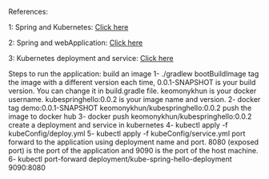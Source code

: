 References:

1: Spring and Kubernetes: [Click here](https://spring.io/guides/gs/spring-boot-kubernetes/)

2: Spring and webApplication: [Click here](https://spring.io/guides/gs/spring-boot/)

3: Kubernetes deployment and service: [Click here](https://kubernetes.io/docs/concepts/workloads/controllers/deployment/)


Steps to run the application:
build an image
1- ./gradlew bootBuildImage
tag the image with a different version each time, 0.0.1-SNAPSHOT is your build version. 
You can change it in build.gradle file.
keomonykhun is your docker username.
kubespringhello:0.0.2 is your image name and version.
2- docker tag demo:0.0.1-SNAPSHOT keomonykhun/kubespringhello:0.0.2
push the image to docker hub
3- docker push keomonykhun/kubespringhello:0.0.2
create a deployment and service in kubernetes
4- kubectl apply -f kubeConfig/deploy.yml
5- kubectl apply -f kubeConfig/service.yml
port forward to the application using deployment name and port. 
8080 (exposed port) is the port of the application and 9090 is the port of the host machine.
6- kubectl port-forward deployment/kube-spring-hello-deployment 9090:8080